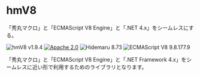 # hmV8
「秀丸マクロ」と「ECMAScript V8 Engine」と「.NET 4.x」をシームレスにする。

![hmV8 v1.9.4](https://img.shields.io/badge/hmV8-v1.9.3-6479ff.svg)
[![Apache 2.0](https://img.shields.io/badge/license-Apache_2.0-blue.svg?style=flat)](LICENSE)
![Hidemaru 8.73](https://img.shields.io/badge/Hidemaru-v8.73-6479ff.svg)
![ECMAScript V8 9.8.177.9](https://img.shields.io/badge/V8-v9.8.177.9-6479ff.svg?logo=v8&logoColor=white)

「秀丸マクロ」と「ECMAScript V8 Engine」と「.NET Framework 4.x」をシームレスに近い形で利用するためのライブラリとなります。
